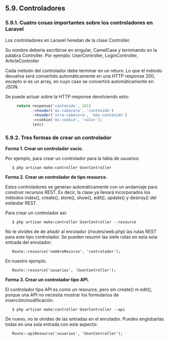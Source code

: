 ## 5.9. Controladores

### 5.9.1. Cuatro cosas importantes sobre los controladores en Laravel

Los controladores en Laravel heredan de la clase Controller.

Su nombre debería escribirse en singular, CamelCase y terminando en la palabra Controller. Por ejemplo: UserController, LoginController, ArticleController

Cada método del controlador debe terminar en un return. Lo que el método devuelva será convertido automáticamente en una HTTP response 200, excepto si es un array, en cuyo caso se convertirá automáticamente en JSON.

Se puede actuar sobre la HTTP response devolviendo esto:

```php
     return response('contenido', 201)
            ->header('mi-cabecera', 'contenido')
            ->header('otra-cabecera', 'más-contenido')
            ->cookie('mi-cookie', 'valor');
            (etc)
```

### 5.9.2. Tres formas de crear un controlador

**Forma 1. Crear un controlador vacío.**

Por ejemplo, para crear un controlador para la tabla de usuarios:

```
   $ php artisan make:controller UserController
```

**Forma 2. Crear un controlador de tipo resource.**

Estos controladores se generan automáticamente con un andamiaje para construir recursos REST. Es decir, la clase ya llevará incorporados los métodos index(), create(), store(), show(), edit(), update() y destroy() del estándar REST.

Para crear un controlador así:

```
   $ php artisan make:controller UserController --resource
```

No te olvides de de añadir al enrutador (/routes/web.php) las rutas REST para este tipo controlador. Se pueden resumir las siete rutas en esta sola entrada del enrutador:

```
   Route::resource('nombreRecurso', 'controlador');
```

En nuestro ejemplo:

```
   Route::resource('usuarios', 'UserController');
```

**Forma 3. Crear un controlador tipo API.**

El controlador tipo API es como un resource, pero sin create() ni edit(), porque una API no necesita mostrar los formularios de inserción/modificación.

```
   $ php artisan make:controller UserController --api
```

De nuevo, no te olvides de las entradas en el enrutador. Puedes englobarlas todas en una sola entrada con este aspecto:

```
   Route::apiResource('usuarios', 'UserController');
```



